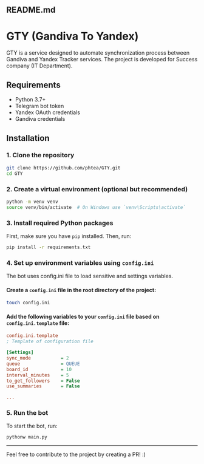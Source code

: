 ## README.md

# GTY (Gandiva To Yandex)

GTY is a service designed to automate synchronization process between Gandiva and Yandex Tracker services.
The project is developed for Success company (IT Department). 

## Requirements

- Python 3.7+
- Telegram bot token
- Yandex OAuth credentials
- Gandiva credentials

## Installation

### 1. Clone the repository

```bash
git clone https://github.com/phtea/GTY.git
cd GTY
```

### 2. Create a virtual environment (optional but recommended)

```bash
python -m venv venv
source venv/bin/activate  # On Windows use `venv\Scripts\activate`
```

### 3. Install required Python packages

First, make sure you have `pip` installed. Then, run:

```bash
pip install -r requirements.txt
```

### 4. Set up environment variables using `config.ini`

The bot uses config.ini file to load sensitive and settings variables.

#### Create a `config.ini` file in the root directory of the project:

```bash
touch config.ini
```

#### Add the following variables to your `config.ini` file based on `config.ini.template` file:

```ini
config.ini.template
; Template of configuration file

[Settings]
sync_mode           = 2
queue               = QUEUE
board_id            = 10
interval_minutes    = 5
to_get_followers    = False
use_summaries       = False

...
```

### 5. Run the bot

To start the bot, run:

```bash
pythonw main.py
```
---
Feel free to contribute to the project by creating a PR! :)
